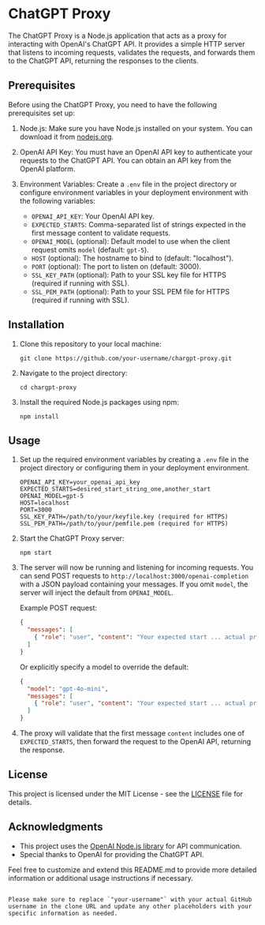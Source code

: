 # ChatGPT Proxy

The ChatGPT Proxy is a Node.js application that acts as a proxy for interacting with OpenAI's ChatGPT API. It provides a simple HTTP server that listens to incoming requests, validates the requests, and forwards them to the ChatGPT API, returning the responses to the clients.

## Prerequisites

Before using the ChatGPT Proxy, you need to have the following prerequisites set up:

1. Node.js: Make sure you have Node.js installed on your system. You can download it from [nodejs.org](https://nodejs.org/).

2. OpenAI API Key: You must have an OpenAI API key to authenticate your requests to the ChatGPT API. You can obtain an API key from the OpenAI platform.

3. Environment Variables: Create a `.env` file in the project directory or configure environment variables in your deployment environment with the following variables:

   - `OPENAI_API_KEY`: Your OpenAI API key.
   - `EXPECTED_STARTS`: Comma-separated list of strings expected in the first message content to validate requests.
   - `OPENAI_MODEL` (optional): Default model to use when the client request omits `model` (default: `gpt-5`).
   - `HOST` (optional): The hostname to bind to (default: "localhost").
   - `PORT` (optional): The port to listen on (default: 3000).
   - `SSL_KEY_PATH` (optional): Path to your SSL key file for HTTPS (required if running with SSL).
   - `SSL_PEM_PATH` (optional): Path to your SSL PEM file for HTTPS (required if running with SSL).

## Installation

1. Clone this repository to your local machine:

   ```
   git clone https://github.com/your-username/chargpt-proxy.git
   ```

2. Navigate to the project directory:

   ```
   cd chargpt-proxy
   ```

3. Install the required Node.js packages using npm:

   ```
   npm install
   ```

## Usage

1. Set up the required environment variables by creating a `.env` file in the project directory or configuring them in your deployment environment.

   ```
   OPENAI_API_KEY=your_openai_api_key
   EXPECTED_STARTS=desired_start_string_one,another_start
   OPENAI_MODEL=gpt-5
   HOST=localhost
   PORT=3000
   SSL_KEY_PATH=/path/to/your/keyfile.key (required for HTTPS)
   SSL_PEM_PATH=/path/to/your/pemfile.pem (required for HTTPS)
   ```

2. Start the ChatGPT Proxy server:

   ```
   npm start
   ```

3. The server will now be running and listening for incoming requests. You can send POST requests to `http://localhost:3000/openai-completion` with a JSON payload containing your messages. If you omit `model`, the server will inject the default from `OPENAI_MODEL`.

   Example POST request:

   ```json
   {
     "messages": [
       { "role": "user", "content": "Your expected start ... actual prompt" }
     ]
   }
   ```

   Or explicitly specify a model to override the default:

   ```json
   {
     "model": "gpt-4o-mini",
     "messages": [
       { "role": "user", "content": "Your expected start ... actual prompt" }
     ]
   }
   ```

4. The proxy will validate that the first message `content` includes one of `EXPECTED_STARTS`, then forward the request to the OpenAI API, returning the response.

## License

This project is licensed under the MIT License - see the [LICENSE](LICENSE) file for details.

## Acknowledgments

- This project uses the [OpenAI Node.js library](https://github.com/openai/openai-node) for API communication.
- Special thanks to OpenAI for providing the ChatGPT API.

Feel free to customize and extend this README.md to provide more detailed information or additional usage instructions if necessary.
```

Please make sure to replace `"your-username"` with your actual GitHub username in the clone URL and update any other placeholders with your specific information as needed.
